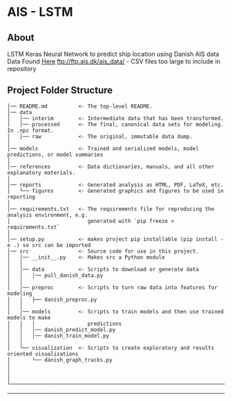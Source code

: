 # AIS - LSTM

About
------------
LSTM Keras Neural Network to predict ship location using Danish AIS data  
Data Found [Here](ftp://ftp.ais.dk/ais_data/) ftp://ftp.ais.dk/ais_data/ - CSV files too large to include in repository 


Project Folder Structure
------------

    │── README.md          <- The top-level README.
    │── data
    │   │── interim        <- Intermediate data that has been transformed.
    │   │── processed      <- The final, canonical data sets for modeling. In .npz format.
    │   │── raw            <- The original, immutable data dump.
    │
    │── models             <- Trained and serialized models, model predictions, or model summaries
    │
    │── references         <- Data dictionaries, manuals, and all other explanatory materials.
    │
    │── reports            <- Generated analysis as HTML, PDF, LaTeX, etc.
    │   └── figures        <- Generated graphics and figures to be used in reporting
    │
    │── requirements.txt   <- The requirements file for reproducing the analysis environment, e.g.
    │                         generated with `pip freeze > requirements.txt`
    │
    │── setup.py           <- makes project pip installable (pip install -e .) so src can be imported
    │── src                <- Source code for use in this project.
    │   │── __init__.py    <- Makes src a Python module
    │   │
    │   │── data           <- Scripts to download or generate data
    │   │   │── pull_danish_data.py
    │   │
    │   │── preproc		   <- Scripts to turn raw data into features for modeling
    │   │   ├── danish_preproc.py
    │   │
    │   │── models         <- Scripts to train models and then use trained models to make
    │   │   │                 predictions
    │   │   │── danish_predict_model.py
    │   │   │── danish_train_model.py
    │   │
    │   └── visualization  <- Scripts to create exploratory and results oriented visualizations
    │       └── danish_graph_tracks.py
    │
	│
	│
	└────────────────────────────────────────────────────────────────────────────────────────────────────
--------
